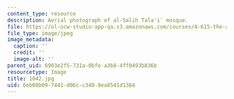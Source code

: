 ```yaml
---
content_type: resource
description: Aerial photograph of al-Salih Tala'i` mosque.
file: https://ol-ocw-studio-app-qa.s3.amazonaws.com/courses/4-615-the-architecture-of-cairo-spring-2002/6eb08b097441d06cc3408ea8541d1364_1042.jpg
file_type: image/jpeg
image_metadata:
  caption: ''
  credit: ''
  image-alt: ''
parent_uid: 6903e2f5-731a-0bfe-a3b8-4ff0493b836b
resourcetype: Image
title: 1042.jpg
uid: 6eb08b09-7441-d06c-c340-8ea8541d1364
---
```

